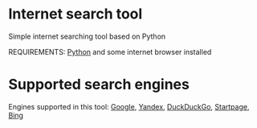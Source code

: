 # Internet search tool
Simple internet searching tool based on Python

REQUIREMENTS: [Python](https://www.python.org/downloads/) and some internet browser installed

# Supported search engines
Engines supported in this tool: [Google](google.com), [Yandex](yandex.com), [DuckDuckGo](duckduckgo.com), [Startpage](startpage.com), [Bing](bing.com)
